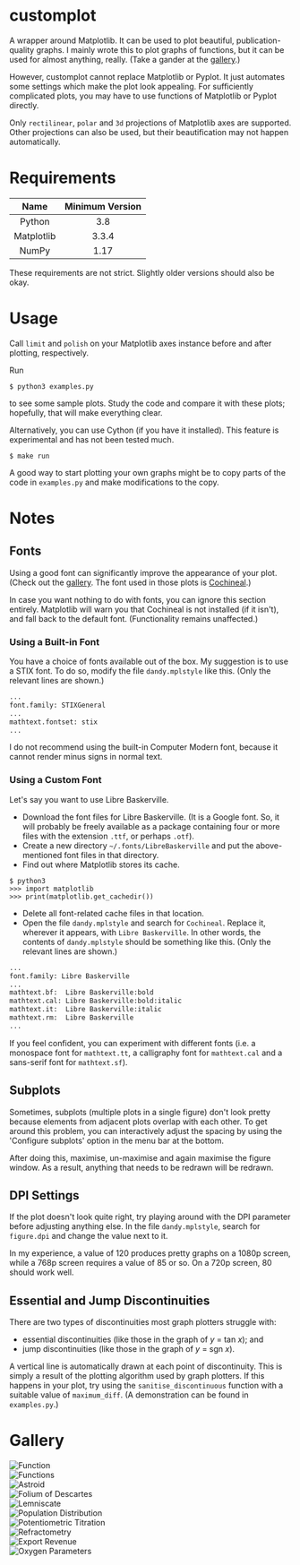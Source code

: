 # customplot
A wrapper around Matplotlib. It can be used to plot beautiful,
publication-quality graphs. I mainly wrote this to plot graphs of functions,
but it can be used for almost anything, really. (Take a gander at the
[gallery](#gallery).)

However, customplot cannot replace Matplotlib or Pyplot. It just automates some
settings which make the plot look appealing. For sufficiently complicated
plots, you may have to use functions of Matplotlib or Pyplot directly.

Only `rectilinear`, `polar` and `3d` projections of Matplotlib axes are
supported. Other projections can also be used, but their beautification may not
happen automatically.

# Requirements
| Name       | Minimum Version |
| :--------: | :-------------: |
| Python     | 3.8             |
| Matplotlib | 3.3.4           |
| NumPy      | 1.17            |

These requirements are not strict. Slightly older versions should also be okay.

# Usage
Call `limit` and `polish` on your Matplotlib axes instance before and after
plotting, respectively.

Run
```console
$ python3 examples.py
```
to see some sample plots. Study the code and compare it with these plots;
hopefully, that will make everything clear.

Alternatively, you can use Cython (if you have it installed). This feature is
experimental and has not been tested much.
```console
$ make run
```

A good way to start plotting your own graphs might be to copy parts of the code
in `examples.py` and make modifications to the copy.

# Notes

## Fonts
Using a good font can significantly improve the appearance of your plot. (Check
out the [gallery](#gallery). The font used in those plots is
[Cochineal](https://ctan.org/pkg/cochineal).)

In case you want nothing to do with fonts, you can ignore this section
entirely. Matplotlib will warn you that Cochineal is not installed (if it
isn't), and fall back to the default font. (Functionality remains unaffected.)

### Using a Built-in Font
You have a choice of fonts available out of the box. My suggestion is to use a
STIX font. To do so, modify the file `dandy.mplstyle` like this. (Only the
relevant lines are shown.)
```python
...
font.family: STIXGeneral
...
mathtext.fontset: stix
...
```

I do not recommend using the built-in Computer Modern font, because it cannot
render minus signs in normal text.

### Using a Custom Font
Let's say you want to use Libre Baskerville.
* Download the font files for Libre Baskerville. (It is a Google font. So, it
will probably be freely available as a package containing four or more files
with the extension `.ttf`, or perhaps `.otf`).
* Create a new directory `~/.fonts/LibreBaskerville` and put the
above-mentioned font files in that directory.
* Find out where Matplotlib stores its cache.
```console
$ python3
>>> import matplotlib
>>> print(matplotlib.get_cachedir())
```
* Delete all font-related cache files in that location.
* Open the file `dandy.mplstyle` and search for `Cochineal`. Replace it,
wherever it appears, with `Libre Baskerville`. In other words, the contents of
`dandy.mplstyle` should be something like this. (Only the relevant lines are
shown.)
```python
...
font.family: Libre Baskerville
...
mathtext.bf:  Libre Baskerville:bold
mathtext.cal: Libre Baskerville:bold:italic
mathtext.it:  Libre Baskerville:italic
mathtext.rm:  Libre Baskerville
...
```

If you feel confident, you can experiment with different fonts (i.e. a
monospace font for `mathtext.tt`, a calligraphy font for `mathtext.cal` and a
sans-serif font for `mathtext.sf`).

## Subplots
Sometimes, subplots (multiple plots in a single figure) don't look pretty
because elements from adjacent plots overlap with each other. To get around
this problem, you can interactively adjust the spacing by using the 'Configure
subplots' option in the menu bar at the bottom.

After doing this, maximise, un-maximise and again maximise the figure window.
As a result, anything that needs to be redrawn will be redrawn.

## DPI Settings
If the plot doesn't look quite right, try playing around with the DPI parameter
before adjusting anything else. In the file `dandy.mplstyle`, search for
`figure.dpi` and change the value next to it.

In my experience, a value of 120 produces pretty graphs on a 1080p screen,
while a 768p screen requires a value of 85 or so. On a 720p screen, 80 should
work well.

## Essential and Jump Discontinuities
There are two types of discontinuities most graph plotters struggle with:
* essential discontinuities (like those in the graph of _y_ = tan _x_); and
* jump discontinuities (like those in the graph of _y_ = sgn _x_).

A vertical line is automatically drawn at each point of discontinuity. This is
simply a result of the plotting algorithm used by graph plotters. If this
happens in your plot, try using the `sanitise_discontinuous` function with a
suitable value of `maximum_diff`. (A demonstration can be found in
`examples.py`.)

# Gallery
![Function](gallery/01_function_single.png)  
![Functions](gallery/02_function_multiple.png)  
![Astroid](gallery/03_astroid.png)  
![Folium of Descartes](gallery/04_folium.png)  
![Lemniscate](gallery/05_lemniscate.png)  
![Population Distribution](gallery/06_population_distribution.png)  
![Potentiometric Titration](gallery/07_potentiometry.png)  
![Refractometry](gallery/08_refractometry.png)  
![Export Revenue](gallery/09_exports.png)  
![Oxygen Parameters](gallery/10_oxygen_parameters.png)


